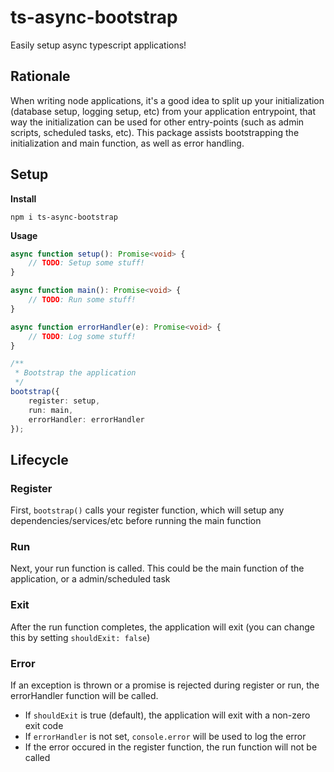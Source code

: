# ts-async-bootstrap

Easily setup async typescript applications!

## Rationale

When writing node applications, it's a good idea to split up your initialization (database setup, logging setup, etc) from your application entrypoint, that way the initialization can be used for other entry-points (such as admin scripts, scheduled tasks, etc). This package assists bootstrapping the initialization and main function, as well as error handling.

## Setup

**Install**

`npm i ts-async-bootstrap`

**Usage**

```typescript
async function setup(): Promise<void> {
	// TODO: Setup some stuff!
}

async function main(): Promise<void> {
	// TODO: Run some stuff!
}

async function errorHandler(e): Promise<void> {
	// TODO: Log some stuff!
}

/**
 * Bootstrap the application
 */
bootstrap({
	register: setup,
	run: main,
	errorHandler: errorHandler
});
```

## Lifecycle

### Register

First, `bootstrap()` calls your register function, which will setup any dependencies/services/etc before running the main function

### Run

Next, your run function is called. This could be the main function of the application, or a admin/scheduled task

### Exit

After the run function completes, the application will exit (you can change this by setting `shouldExit: false`)

### Error

If an exception is thrown or a promise is rejected during register or run, the errorHandler function will be called.
- If `shouldExit` is true (default), the application will exit with a non-zero exit code
- If `errorHandler` is not set, `console.error` will be used to log the error
- If the error occured in the register function, the run function will not be called
